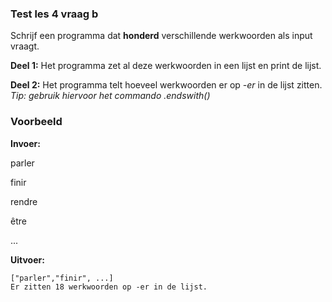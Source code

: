 ### Test les 4 vraag b 
Schrijf een programma dat **honderd** verschillende werkwoorden als input vraagt. 

**Deel 1:** Het programma zet al deze werkwoorden in een lijst en print de lijst.

**Deel 2:** Het programma telt hoeveel werkwoorden er op *-er* in de lijst zitten. *Tip: gebruik hiervoor het commando .endswith()* 

### Voorbeeld

**Invoer:**

  parler
  
  finir
  
  rendre
  
  être
  
  ...
    
    
**Uitvoer:**

    ["parler","finir", ...]
    Er zitten 18 werkwoorden op -er in de lijst.
    





